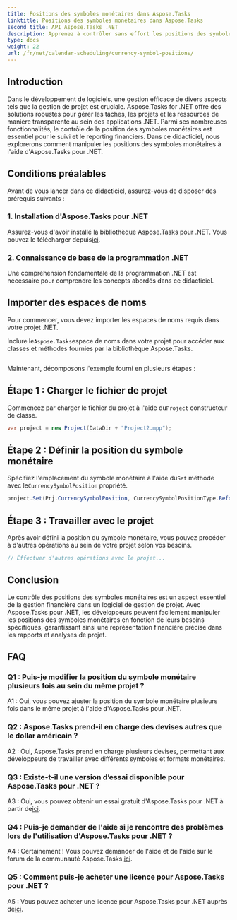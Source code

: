 ```yaml
---
title: Positions des symboles monétaires dans Aspose.Tasks
linktitle: Positions des symboles monétaires dans Aspose.Tasks
second_title: API Aspose.Tasks .NET
description: Apprenez à contrôler sans effort les positions des symboles monétaires dans les projets .NET avec Aspose.Tasks.
type: docs
weight: 22
url: /fr/net/calendar-scheduling/currency-symbol-positions/
---
```

## Introduction

Dans le développement de logiciels, une gestion efficace de divers aspects tels que la gestion de projet est cruciale. Aspose.Tasks for .NET offre des solutions robustes pour gérer les tâches, les projets et les ressources de manière transparente au sein des applications .NET. Parmi ses nombreuses fonctionnalités, le contrôle de la position des symboles monétaires est essentiel pour le suivi et le reporting financiers. Dans ce didacticiel, nous explorerons comment manipuler les positions des symboles monétaires à l'aide d'Aspose.Tasks pour .NET.

## Conditions préalables

Avant de vous lancer dans ce didacticiel, assurez-vous de disposer des prérequis suivants :

### 1. Installation d'Aspose.Tasks pour .NET

 Assurez-vous d'avoir installé la bibliothèque Aspose.Tasks pour .NET. Vous pouvez le télécharger depuis[ici](https://releases.aspose.com/tasks/net/).

### 2. Connaissance de base de la programmation .NET

Une compréhension fondamentale de la programmation .NET est nécessaire pour comprendre les concepts abordés dans ce didacticiel.

## Importer des espaces de noms

Pour commencer, vous devez importer les espaces de noms requis dans votre projet .NET. 

 Inclure le`Aspose.Tasks`espace de noms dans votre projet pour accéder aux classes et méthodes fournies par la bibliothèque Aspose.Tasks.

```csharp

```

Maintenant, décomposons l'exemple fourni en plusieurs étapes :

## Étape 1 : Charger le fichier de projet

 Commencez par charger le fichier du projet à l'aide du`Project` constructeur de classe.

```csharp
var project = new Project(DataDir + "Project2.mpp");
```

## Étape 2 : Définir la position du symbole monétaire

 Spécifiez l'emplacement du symbole monétaire à l'aide du`Set` méthode avec le`CurrencySymbolPosition` propriété.

```csharp
project.Set(Prj.CurrencySymbolPosition, CurrencySymbolPositionType.Before);
```

## Étape 3 : Travailler avec le projet

Après avoir défini la position du symbole monétaire, vous pouvez procéder à d'autres opérations au sein de votre projet selon vos besoins.

```csharp
// Effectuer d'autres opérations avec le projet...
```

## Conclusion

Le contrôle des positions des symboles monétaires est un aspect essentiel de la gestion financière dans un logiciel de gestion de projet. Avec Aspose.Tasks pour .NET, les développeurs peuvent facilement manipuler les positions des symboles monétaires en fonction de leurs besoins spécifiques, garantissant ainsi une représentation financière précise dans les rapports et analyses de projet.

## FAQ

### Q1 : Puis-je modifier la position du symbole monétaire plusieurs fois au sein du même projet ?

A1 : Oui, vous pouvez ajuster la position du symbole monétaire plusieurs fois dans le même projet à l'aide d'Aspose.Tasks pour .NET.

### Q2 : Aspose.Tasks prend-il en charge des devises autres que le dollar américain ?

A2 : Oui, Aspose.Tasks prend en charge plusieurs devises, permettant aux développeurs de travailler avec différents symboles et formats monétaires.

### Q3 : Existe-t-il une version d’essai disponible pour Aspose.Tasks pour .NET ?

 A3 : Oui, vous pouvez obtenir un essai gratuit d'Aspose.Tasks pour .NET à partir de[ici](https://releases.aspose.com/).

### Q4 : Puis-je demander de l'aide si je rencontre des problèmes lors de l'utilisation d'Aspose.Tasks pour .NET ?

 A4 : Certainement ! Vous pouvez demander de l'aide et de l'aide sur le forum de la communauté Aspose.Tasks.[ici](https://forum.aspose.com/c/tasks/15).

### Q5 : Comment puis-je acheter une licence pour Aspose.Tasks pour .NET ?

 A5 : Vous pouvez acheter une licence pour Aspose.Tasks pour .NET auprès de[ici](https://purchase.aspose.com/buy).